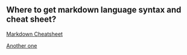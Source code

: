 ## Where to get markdown language syntax and cheat sheet?

[Markdown Cheatsheet](https://github.com/adam-p/markdown-here/wiki/Markdown-Cheatsheet)

[Another one](https://guides.github.com/pdfs/markdown-cheatsheet-online.pdf)